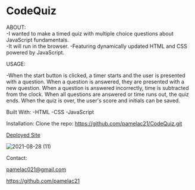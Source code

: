 # CodeQuiz

ABOUT:  
  -I wanted to make a timed quiz with multiple choice questions about JavaScript fundamentals.  
  -It will run in the browser. 
  -Featuring dynamically updated HTML and CSS powered by JavaScript.


USAGE:

  -When the start button is clicked, a timer starts and the user is presented with a question. When a question is answered, they are presented with a new question. When a question is answered incorrectly, time is subtracted from the clock. When all questions are answered or time runs out, the quiz ends. When the quiz is over, the user's score and initials can be saved.



  Built With:
  -HTML
  -CSS
  -JavaScript

 Installation:
  Clone the repo: https://github.com/pamelac21/CodeQuiz.git

[Deployed Site](https://pamelac21.github.io/CodeQuiz/)

![2021-08-28 (11)](https://user-images.githubusercontent.com/87335354/131211196-9d477226-c9bb-463a-a2db-795cedd4fc02.png)

Contact: 

pamelac021@gmail.com 

https://github.com/pamelac21
